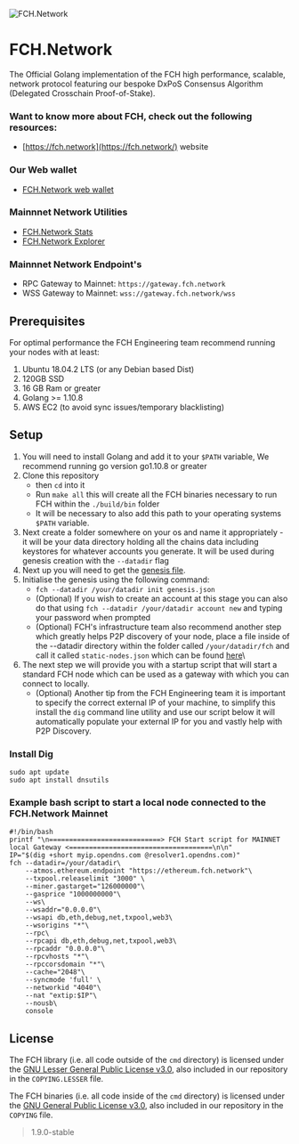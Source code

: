 ![FCH.Network](https://fch.network/wp-content/uploads/2019/10/fhcnetwork.svg "FCH") 

FCH.Network
======
The Official Golang implementation of the FCH high performance, scalable, network protocol featuring our bespoke DxPoS Consensus Algorithm (Delegated Crosschain Proof-of-Stake).

### Want to know more about FCH, check out the following resources:
* [https://fch.network](https://fch.network/) website

### Our Web wallet
* [FCH.Network web wallet](https://wallet.fch.network/)

### Mainnnet Network Utilities 
* [FCH.Network Stats](https://stats.fch.network/)
* [FCH.Network Explorer](https://blockscout.fch.network/)

### Mainnnet Network Endpoint's
* RPC Gateway to Mainnet: ```https://gateway.fch.network```
* WSS Gateway to Mainnet: ```wss://gateway.fch.network/wss```


## Prerequisites
For optimal performance the FCH Engineering team recommend running your nodes with at least:
1. Ubuntu 18.04.2 LTS (or any Debian based Dist)
2. 120GB SSD
3. 16 GB Ram or greater
4. Golang >= 1.10.8
5. AWS EC2 (to avoid sync issues/temporary blacklisting)


## Setup
1. You will need to install Golang and add it to your ```$PATH``` variable, We recommend running go version go1.10.8 or greater
2. Clone this repository
    * then ```cd``` into it
    * Run ```make all``` this will create all the FCH binaries necessary to run FCH within the ```./build/bin``` folder
    * It will be necessary to also add this path to your operating systems ```$PATH``` variable.
3. Next create a folder somewhere on your os and name it appropriately - it will be your data directory holding all the chains data including keystores for whatever accounts you generate. It will be used during genesis creation with the ```--datadir``` flag
4. Next up you will need to get the [genesis file](https://github.com/fchnetwork/fch/tree/master/fch/genesis.json).
5. Initialise the genesis using the following command: 
    * ```fch --datadir /your/datadir init genesis.json```
    * (Optional) If you wish to create an account at this stage you can also do that using ```fch --datadir /your/datadir account new```  and typing your password when prompted
    * (Optional) FCH's infrastructure team also recommend another step which greatly helps P2P discovery of your node, place a file inside of the --datadir directory within the folder called ```/your/datadir/fch``` and call it called ```static-nodes.json``` which can be found [here](https://github.com/fchnetwork/fch/tree/master/fch/static-nodes.json)\ 
6. The next step we will provide you with a startup script that will start a standard FCH node which can be used as a gateway with which you can connect to locally.
    * (Optional) Another tip from the FCH Engineering team it is important to specify the correct external IP of your machine, to simplify this install the ```dig``` command line utility and use our script below it will automatically populate your external IP for you and vastly help with P2P Discovery.

### Install Dig
```
sudo apt update
sudo apt install dnsutils
```

### Example bash script to start a local node connected to the FCH.Network Mainnet
```
#!/bin/bash
printf "\n============================> FCH Start script for MAINNET local Gateway <====================================\n\n" 
IP="$(dig +short myip.opendns.com @resolver1.opendns.com)" 
fch --datadir=/your/datadir\
    --atmos.ethereum.endpoint "https://ethereum.fch.network"\
    --txpool.releaselimit "3000" \
    --miner.gastarget="126000000"\
    --gasprice "1000000000"\
    --ws\
    --wsaddr="0.0.0.0"\
    --wsapi db,eth,debug,net,txpool,web3\
    --wsorigins "*"\
    --rpc\
    --rpcapi db,eth,debug,net,txpool,web3\
    --rpcaddr "0.0.0.0"\
    --rpcvhosts "*"\
    --rpccorsdomain "*"\
    --cache="2048"\
    --syncmode 'full' \
    --networkid "4040"\
    --nat "extip:$IP"\
    --nousb\
    console
```

## License

The FCH library (i.e. all code outside of the `cmd` directory) is licensed under the
[GNU Lesser General Public License v3.0](https://www.gnu.org/licenses/lgpl-3.0.en.html), also
included in our repository in the `COPYING.LESSER` file.

The FCH binaries (i.e. all code inside of the `cmd` directory) is licensed under the
[GNU General Public License v3.0](https://www.gnu.org/licenses/gpl-3.0.en.html), also included
in our repository in the `COPYING` file.
> 1.9.0-stable
